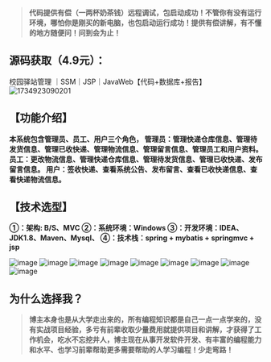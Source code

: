 
> **代码提供有偿（一两杯奶茶钱）远程调试，包启动成功！不管你有没有运行环境，哪怕你是刚买的新电脑，也包启动运行成功！提供有偿讲解，有不懂的地方随便问！问到会为止！**
## 源码获取（4.9元）：
校园驿站管理 ｜SSM｜JSP｜JavaWeb【代码+数据库+报告】
![1734923090201](https://github.com/user-attachments/assets/19201fa8-52a9-471c-8f79-b7ed74a8d35a)


## 【功能介绍】
**本系统包含管理员、员工、用户三个角色，
管理员：管理快递仓库信息、管理待发货信息、管理已收快递、管理物流信息、管理留言信息、管理员工和用户资料。
员工：更改物流信息、管理快递仓库信息、管理待发货信息、管理已收快递、发布留言信息。
用户：签收快递、查看系统公告、发布留言、查看已收快递信息、查看快递物流信息。**
## 【技术选型】
**①：架构: B/S、MVC
②：系统环境：Windows
③：开发环境：IDEA、JDK1.8、Maven、Mysql、
④：技术栈：spring + mybatis + springmvc + jsp**

![image](https://github.com/user-attachments/assets/3abab008-43ed-4bd4-8e74-5e684395e440)
![image](https://github.com/user-attachments/assets/77bf717a-7f1b-4d15-974b-b87b07e9328c)
![image](https://github.com/user-attachments/assets/7e65d34d-2546-4a08-9b1e-9d6ffcac742b)
![image](https://github.com/user-attachments/assets/eb92f240-ebd3-4f5d-84f5-31448ae3dba5)
![image](https://github.com/user-attachments/assets/557d0a42-2703-428e-b7d7-e47e2b85505d)
![image](https://github.com/user-attachments/assets/1b8c3242-4c31-4467-9e02-f62e97a6df77)
![image](https://github.com/user-attachments/assets/e901d26a-6c55-4e18-9876-152448f19b79)
![image](https://github.com/user-attachments/assets/d9c7b1df-7221-47cf-a89c-7d7d47d6404f)
![image](https://github.com/user-attachments/assets/c47d4372-fbd1-49a5-bed4-be12c344883d)

## 为什么选择我？

> **博主本身也是从大学走出来的，所有编程知识都是自己一点一点学来的，没有实战项目经验，多亏有前辈收取少量费用就提供项目和讲解，才获得了工作机会，吃水不忘挖井人，博主现在从事开发软件开发、有丰富的编程能力和水平、也学习前辈帮助更多需要帮助的人学习编程！少走弯路！**

